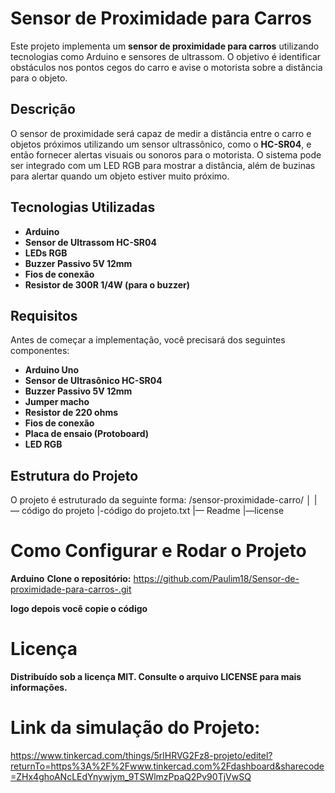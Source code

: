 # Sensor de Proximidade para Carros

Este projeto implementa um **sensor de proximidade para carros** utilizando tecnologias como Arduino e sensores de ultrassom. O objetivo é identificar obstáculos nos pontos cegos do carro e avise o motorista sobre a distância para o objeto.

## Descrição

O sensor de proximidade será capaz de medir a distância entre o carro e objetos próximos utilizando um sensor ultrassônico, como o **HC-SR04**, e então fornecer alertas visuais ou sonoros para o motorista. O sistema pode ser integrado com um LED RGB para mostrar a distância, além de buzinas para alertar quando um objeto estiver muito próximo.

## Tecnologias Utilizadas

- **Arduino**
- **Sensor de Ultrassom HC-SR04**
- **LEDs RGB**
- **Buzzer Passivo 5V 12mm**
- **Fios de conexão**
- **Resistor de 300R 1/4W (para o buzzer)**

## Requisitos

Antes de começar a implementação, você precisará dos seguintes componentes:

- **Arduino Uno**
- **Sensor de Ultrasônico HC-SR04**
- **Buzzer Passivo 5V 12mm**
- **Jumper macho**
- **Resistor de 220 ohms**
- **Fios de conexão**
- **Placa de ensaio (Protoboard)**
- **LED RGB**

## Estrutura do Projeto

O projeto é estruturado da seguinte forma:
/sensor-proximidade-carro/
│
|— código do projeto 
  |-código do projeto.txt
|— Readme
|—license

# Como Configurar e Rodar o Projeto
**Arduino**
**Clone o repositório:**
https://github.com/Paulim18/Sensor-de-proximidade-para-carros-.git

**logo depois você copie o código**

# Licença
**Distribuído sob a licença MIT. Consulte o arquivo LICENSE para mais informações.**

# Link da simulação do Projeto:
https://www.tinkercad.com/things/5rlHRVG2Fz8-projeto/editel?returnTo=https%3A%2F%2Fwww.tinkercad.com%2Fdashboard&sharecode=ZHx4ghoANcLEdYnywjym_9TSWlmzPpaQ2Pv90TjVwSQ
